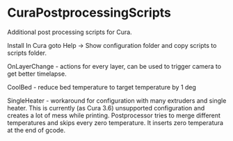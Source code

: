 # CuraPostprocessingScripts

Additional post processing scripts for Cura.

Install
In Cura goto Help -> Show configuration folder and copy scripts to scripts folder.

OnLayerChange - actions for every layer, can be used to trigger camera to get better timelapse.

CoolBed - reduce bed temperature to target temperature by 1 deg

SingleHeater - workaround for configuration with many extruders and single heater.
This is currently (as Cura 3.6) unsupported configuration and creates a lot of mess while printing.
Postprocessor tries to merge different temperatures and skips every zero temperature. It inserts zero temperatura at the end of gcode.

